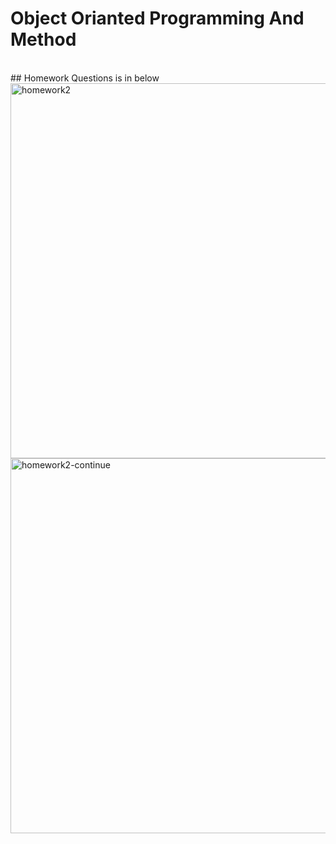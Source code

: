 # Object Orianted Programming And Method
<br>
## Homework Questions is in below
<br>
<img alt="homework2" src="https://user-images.githubusercontent.com/59433203/227771335-19e44066-cdb2-436d-8f4d-c5ed30767e74.jpeg" width="600px" heigth="450">
<br>
<img alt="homework2-continue" src="https://user-images.githubusercontent.com/59433203/227771682-baf2ff96-eb63-4dcf-9143-25863502fcfa.jpeg" width="600px" heigth="450">
